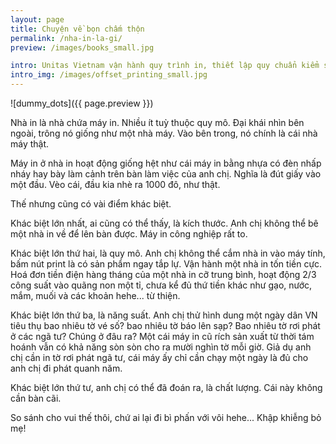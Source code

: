 ```yaml
---
layout: page
title: Chuyện về bọn chấm thộn
permalink: /nha-in-la-gi/
preview: /images/books_small.jpg

intro: Unitas Vietnam vận hành quy trình in, thiết lập quy chuẩn kiểm soát chất lượng từng công đoạn từ thiết kế đến gia công hoàn thiện, hạn chế tối đa sản phẩm lỗi, đảm bảo sản phẩm đến tay khách hàng đúng thời hạn, đúng chất lượng đã cam kết.
intro_img: /images/offset_printing_small.jpg
---
```


![dummy_dots]({{ page.preview }})

Nhà in là nhà chứa máy in. Nhiều ít tuỳ thuộc quy mô. Đại khái nhìn bên ngoài, trông nó giống như một nhà máy. Vào bên trong, nó chính là cái nhà máy thật.

Máy in ở nhà in hoạt động giống hệt như cái máy in bằng nhựa có đèn nhấp nháy hay bày làm cảnh trên bàn làm việc của anh chị. Nghĩa là đút giấy vào một đầu. Vèo cái, đầu kia nhè ra 1000 đô, như thật.

Thế nhưng cũng có vài điểm khác biệt.

Khác biệt lớn nhất, ai cũng có thể thấy, là kích thước. Anh chị không thể bê một nhà in về để lên bàn được. Máy in công nghiệp rất to.

Khác biệt lớn thứ hai, là quy mô. Anh chị không thể cắm nhà in vào máy tính, bấm nút print là có sản phẩm ngay tắp lự. Vận hành một nhà in tốn tiền cực. Hoá đơn tiền điện hàng tháng của một nhà in cỡ trung bình, hoạt động 2/3 công suất vào quãng non một tỉ, chưa kể đủ thứ tiền khác như gạo, nước, mắm, muối và các khoản hehe... từ thiện.

Khác biệt lớn thứ ba, là năng suất. Anh chị thử hình dung một ngày dân VN tiêu thụ bao nhiêu tờ vé số? bao nhiêu tờ báo lên sạp? Bao nhiêu tờ rơi phát ở các ngã tư? Chúng ở đâu ra? Một cái máy in cũ rích sản xuất từ thời tám hoánh vẫn có khả năng sòn sòn cho ra mười nghìn tờ mỗi giờ. Giả dụ anh chị cần in tờ rơi phát ngã tư, cái máy ấy chỉ cần chạy một ngày là đủ cho anh chị đi phát quanh năm.

Khác biệt lớn thứ tư, anh chị có thể đã đoán ra, là chất lượng. Cái này không cần bàn cãi.

So sánh cho vui thế thôi, chứ ai lại đi bì phấn với vôi hehe... Khập khiễng bỏ mẹ!
